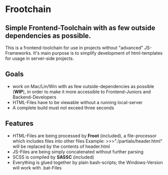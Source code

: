# Frootchain
## Simple Frontend-Toolchain with as few outside dependencies as possible.

This is a frontend-toolchain for use in projects without "advanced" JS-Frameworks.
It's main purpose is to simplify development of html-templates for usage in server-side projects.

## Goals
- work on Mac/Lin/Win with as few outside-dependencies as possible (**WIP**), in order to make it more accessible to Frontend-Juniors and Backend-Developers
- HTML-Files have to be viewable without a running local-server
- A complete build must not exceed three seconds

## Features
- HTML-Files are being processed by **Froot** (included), a file-processor which includes files into other files
  Example: >>>"./partials/header.html" will be replaced by the contents of header.html
- JS-Files are being simply concatenated without further parsing
- SCSS is compiled by **SASSC** (included)
- Everything is glued together by plain bash-scripts; the Windows-Version will work with .bat-Files



